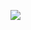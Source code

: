 <!--
id: 8274320436
link: http://jreed91.tumblr.com/post/8274320436/barca-vs-man-u-taken-with-instagram
slug: barca-vs-man-u-taken-with-instagram
date: Sat Jul 30 2011 18:18:52 GMT-0500 (CDT)
publish: 2011-07-030
tags: 
title: Barca vs Man U!! (Taken with instagram)
-->


![](http://25.media.tumblr.com/tumblr_lp663hNjpR1qi8pkco1_1280.jpg)

